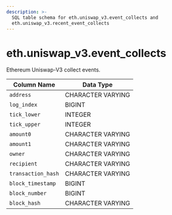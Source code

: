 ```yaml
---
description: >-
  SQL table schema for eth.uniswap_v3.event_collects and
  eth.uniswap_v3.recent_event_collects
---
```


# eth.uniswap\_v3.event\_collects

Ethereum Uniswap-V3 collect events.

| Column Name        | Data Type         |
| ------------------ | ----------------- |
| `address`          | CHARACTER VARYING |
| `log_index`        | BIGINT            |
| `tick_lower`       | INTEGER           |
| `tick_upper`       | INTEGER           |
| `amount0`          | CHARACTER VARYING |
| `amount1`          | CHARACTER VARYING |
| `owner`            | CHARACTER VARYING |
| `recipient`        | CHARACTER VARYING |
| `transaction_hash` | CHARACTER VARYING |
| `block_timestamp`  | BIGINT            |
| `block_number`     | BIGINT            |
| `block_hash`       | CHARACTER VARYING |
